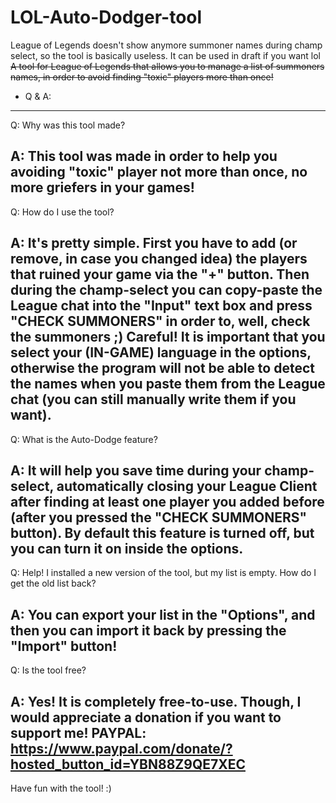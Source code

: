 # LOL-Auto-Dodger-tool

League of Legends doesn't show anymore summoner names during champ select, so the tool is basically useless. It can be used in draft if you want lol
~~A tool for League of Legends that allows you to manage a list of summoners names, in order to avoid finding "toxic" players more than once!~~

- Q & A:
-------------------------------------------------------------------------------------------------------------------
Q: Why was this tool made?

A: This tool was made in order to help you avoiding "toxic" player not more than once, no more griefers in your games!
-------------------------------------------------------------------------------------------------------------------
Q: How do I use the tool?

A: It's pretty simple. First you have to add (or remove, in case you changed idea) the players that ruined your game via the "+" button.
Then during the champ-select you can copy-paste the League chat into the "Input" text box and press "CHECK SUMMONERS" in order to, well, check the summoners ;)
Careful! It is important that you select your (IN-GAME) language in the options, otherwise the program will not be able to detect the names when you paste them from the League chat (you can still manually write them if you want).
-------------------------------------------------------------------------------------------------------------------
Q: What is the Auto-Dodge feature?

A: It will help you save time during your champ-select, automatically closing your League Client after finding at least one player you added before (after you pressed the "CHECK SUMMONERS" button). By default this feature is turned off, but you can turn it on inside the options.
-------------------------------------------------------------------------------------------------------------------
Q: Help! I installed a new version of the tool, but my list is empty. How do I get the old list back?

A: You can export your list in the "Options", and then you can import it back by pressing the "Import" button!
-------------------------------------------------------------------------------------------------------------------
Q: Is the tool free?

A: Yes! It is completely free-to-use. Though, I would appreciate a donation if you want to support me!
PAYPAL: https://www.paypal.com/donate/?hosted_button_id=YBN88Z9QE7XEC
-------------------------------------------------------------------------------------------------------------------

Have fun with the tool! :)
